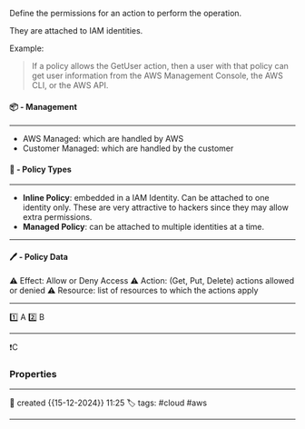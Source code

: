 Define the permissions for an action to perform the operation.

They are attached to IAM identities.

Example:

>If a policy allows the GetUser action, then a user with that policy can get user
information from the AWS Management Console, the AWS CLI, or the AWS API.

#### 📦 - Management
--- 

- AWS Managed: which are handled by AWS
- Customer Managed: which are handled by the customer

#### 🚀 - Policy Types
---
- **Inline Policy**: embedded in a IAM Identity. Can be attached to one identity only. These are very attractive to hackers since they may allow extra permissions.
- **Managed Policy**: can be attached to multiple identities at a time.

---
#### 🖊️ - Policy Data


⚠ Effect: Allow or Deny Access
⚠ Action: (Get, Put, Delete) actions allowed or denied
⚠ Resource: list of resources to which the actions apply


--- 

 1️⃣ A
 2️⃣ B
 
--- 

❗C


### Properties
---
📆 created   {{15-12-2024}} 11:25
🏷️ tags: #cloud #aws 

---
